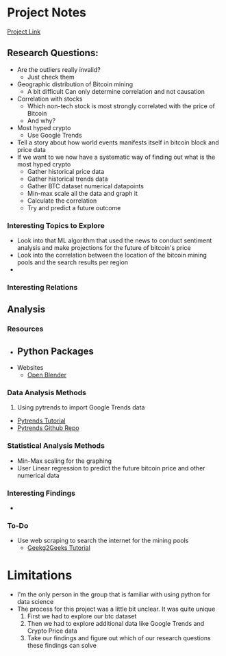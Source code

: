 # Project Notes
[Project Link](https://docs.google.com/document/d/1C2lyHeIPJA2I4QPfz0SOv1lIj86oaogqGy9ZbJR0iRw/edit?usp=sharing)

## Research Questions:
- Are the outliers really invalid? 
    + Just check them 
- Geographic distribution of Bitcoin mining 
    + A bit difficult
    Can only determine correlation and not causation
- Correlation with stocks
    + Which non-tech stock is most strongly correlated with the price of Bitcoin
    + And why?
- Most hyped crypto
    + Use Google Trends
- Tell a story about how world events manifests itself in bitcoin block and price data
- If we want to we now have a systematic way of finding out what is the most hyped crypto
    - Gather historical price data
    - Gather historical trends data
    - Gather BTC dataset numerical datapoints
    - Min-max scale all the data and graph it
    - Calculate the correlation
    - Try and predict a future outcome
        
### Interesting Topics to Explore
- Look into that ML algorithm that used the news to conduct sentiment analysis and make projections for the future of bitcoin's price
- Look into the correlation between the location of the bitcoin mining pools and the search results per region
- 

### Interesting Relations

## Analysis
### Resources
- Python Packages
    - 
- Websites
    - [Open Blender](https://www.openblender.io/#/welcome)

### Data Analysis Methods
1. Using pytrends to import Google Trends data
- [Pytrends Tutorial](https://www.thepythoncode.com/article/extract-google-trends-data-in-python)
- [Pytrends Github Repo](https://github.com/GeneralMills/pytrends)

### Statistical Analysis Methods
- Min-Max scaling for the graphing
- User Linear regression to predict the future bitcoin price and other numerical data

### Interesting Findings
- 

### To-Do
- Use web scraping to search the internet for the mining pools
    - [Geekg2Geeks Tutorial](https://www.geeksforgeeks.org/performing-google-search-using-python-code/)

# Limitations
- I'm the only person in the group that is familiar with using python for data science
- The process for this project was a little bit unclear. It was quite unique
    1. First we had to explore our btc dataset
    2. Then we had to explore additional data like Google Trends and Crypto Price data
    3. Take our findings and figure out which of our research questions these findings can solve